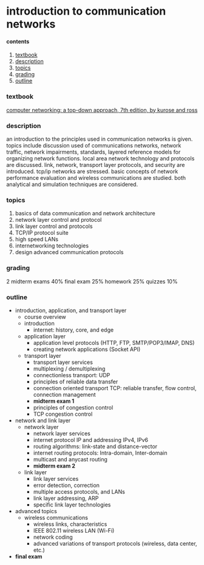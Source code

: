 #  introduction to communication networks

####  contents

1.  [textbook](##textbook)
2.  [description](##description)
3.  [topics](##topics)
4.  [grading](##grading)
5.  [outline](##outline)

###  textbook

[computer networking: a top-down approach, 7th edition, by kurose and ross](https://www.ucg.ac.me/skladiste/blog_44233/objava_64433/fajlovi/Computer%20Networking%20_%20A%20Top%20Down%20Approach,%207th,%20converted.pdf)

###  description

an introduction to the principles used in communication networks is given.  topics include discussion used of communications networks, network traffic, network impairments, standards, layered reference models for organizing network functions.  local area network technology and protocols are discussed.  link, network, transport layer protocols, and security are introduced.  tcp/ip networks are stressed.  basic concepts of network performance evaluation and wireless communications are studied.  both analytical and simulation techniques are considered.

###  topics

1.  basics of data communication and network architecture
2.  network layer control and protocol
3.  link layer control and protocols
4.  TCP/IP protocol suite
5.  high speed LANs
6.  internetworking technologies
7.  design advanced communication protocols

###  grading

2 midterm exams 40%
final exam 25%
homework 25%
quizzes 10%

###  outline

-  introduction, application, and transport layer
    -  course overview
    -  introduction
        - internet: history, core, and edge
    -  application layer
        -  application level protocols (HTTP, FTP, SMTP/POP3/IMAP, DNS)
        -  creating network applications (Socket API)
    -  transport layer
        -  transport layer services
        -  multiplexing / demultiplexing
        -  connectionless transport:  UDP
        -  principles of reliable data transfer
        -  connection oriented transport TCP:  reliable transfer, flow control, connection management
        -  **midterm exam 1**
        -  principles of congestion control
        -  TCP congestion control
-  network and link layer
    -  network layer
        -  network layer services
        -  internet protocol IP and addressing IPv4, IPv6
        -  routing algorithms:  link-state and distance-vector
        -  internet routing protocols:  Intra-domain, Inter-domain
        -  multicast and anycast routing
        -  **midterm exam 2**
    -  link layer
        -  link layer services
        -  error detection, correction
        -  multiple access protocols, and LANs
        -  link layer addressing, ARP
        -  specific link layer technologies
-  advanced topics
    -  wireless communications
        -  wireless links, characteristics
        -  IEEE 802.11 wireless LAN (Wi-Fi)
        -  network coding
        -  advanced variations of transport protocols (wireless, data center, etc.)
-  **final exam**

